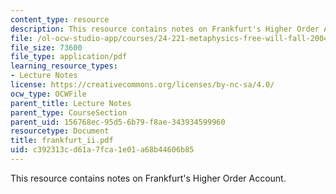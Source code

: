 ```yaml
---
content_type: resource
description: This resource contains notes on Frankfurt's Higher Order Account.
file: /ol-ocw-studio-app/courses/24-221-metaphysics-free-will-fall-2004/c392313cd61a7fca1e01a68b44606b85_frankfurt_ii.pdf
file_size: 73600
file_type: application/pdf
learning_resource_types:
- Lecture Notes
license: https://creativecommons.org/licenses/by-nc-sa/4.0/
ocw_type: OCWFile
parent_title: Lecture Notes
parent_type: CourseSection
parent_uid: 156768ec-95d5-6b79-f8ae-343934599960
resourcetype: Document
title: frankfurt_ii.pdf
uid: c392313c-d61a-7fca-1e01-a68b44606b85
---
```

This resource contains notes on Frankfurt's Higher Order Account.
